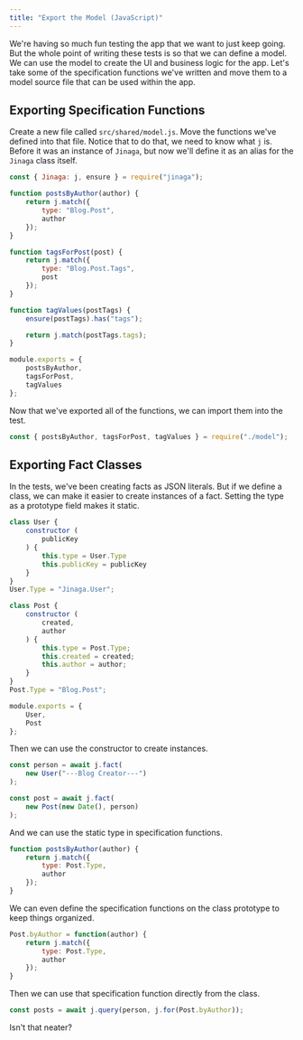 ```yaml
---
title: "Export the Model (JavaScript)"
---
```


We're having so much fun testing the app that we want to just keep going.
But the whole point of writing these tests is so that we can define a model.
We can use the model to create the UI and business logic for the app.
Let's take some of the specification functions we've written and move them to a model source file that can be used within the app.

## Exporting Specification Functions

Create a new file called `src/shared/model.js`.
Move the functions we've defined into that file.
Notice that to do that, we need to know what `j` is.
Before it was an instance of `Jinaga`, but now we'll define it as an alias for the `Jinaga` class itself.

```javascript
const { Jinaga: j, ensure } = require("jinaga");

function postsByAuthor(author) {
    return j.match({
        type: "Blog.Post",
        author
    });
}

function tagsForPost(post) {
    return j.match({
        type: "Blog.Post.Tags",
        post
    });
}

function tagValues(postTags) {
    ensure(postTags).has("tags");

    return j.match(postTags.tags);
}

module.exports = {
    postsByAuthor,
    tagsForPost,
    tagValues
};
```

Now that we've exported all of the functions, we can import them into the test.

```javascript
const { postsByAuthor, tagsForPost, tagValues } = require("./model");
```

## Exporting Fact Classes

In the tests, we've been creating facts as JSON literals.
But if we define a class, we can make it easier to create instances of a fact.
Setting the type as a prototype field makes it static.

```javascript
class User {
    constructor (
        publicKey
    ) {
        this.type = User.Type
        this.publicKey = publicKey
    }
}
User.Type = "Jinaga.User";

class Post {
    constructor (
        created,
        author
    ) {
        this.type = Post.Type;
        this.created = created;
        this.author = author;
    }
}
Post.Type = "Blog.Post";

module.exports = {
    User,
    Post
};
```

Then we can use the constructor to create instances.

```javascript
const person = await j.fact(
    new User("---Blog Creator---")
);

const post = await j.fact(
    new Post(new Date(), person)
);
```

And we can use the static type in specification functions.

```javascript
function postsByAuthor(author) {
    return j.match({
        type: Post.Type,
        author
    });
}
```

We can even define the specification functions on the class prototype to keep things organized.

```javascript
Post.byAuthor = function(author) {
    return j.match({
        type: Post.Type,
        author
    });
}
```

Then we can use that specification function directly from the class.

```javascript
const posts = await j.query(person, j.for(Post.byAuthor));
```

Isn't that neater?